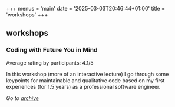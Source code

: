 +++
menus = 'main'
date = '2025-03-03T20:46:44+01:00'
title = 'workshops'
+++

## workshops

### Coding with Future You in Mind

Average rating by participants: 4.1/5

In this workshop (more of an interactive lecture) I go through some keypoints for maintainable and qualitative code based on my first experiences (for 1.5 years) as a professional software engineer.

*Go to [archive](/workshops-archive)*
